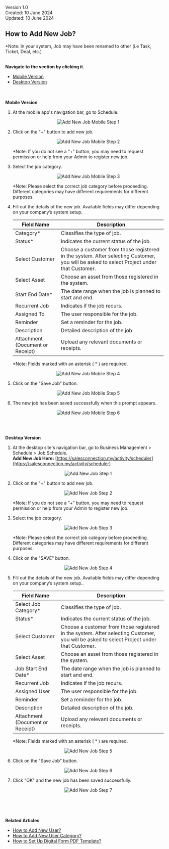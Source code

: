 Version 1.0<br>
Created: 10 June 2024<br>
Updated: 10 June 2024<br>
## How to Add New Job?

*Note: In your system, Job may have been renamed to other (i.e Task, Ticket, Deal, etc.)<br><br>

**Navigate to the section by clicking it.**<br>

- [Mobile Version](#section1)<br>
- [Desktop Version](#section2)
<br><br><br>

<a id="section1"></a>

**Mobile Version**

1. At the mobile app's navigation bar, go to Schedule.<br>
     
   <p align="center">
     <img src="img/Add_New_Job_Mobile_Step_1.png" alt="Add New Job Mobile Step 1">
   </p>

2. Click on the "+" button to add new job.<br>

   <p align="center">
     <img src="img/Add_New_Job_Mobile_Step_2.png" alt="Add New Job Mobile Step 2">
   </p>

   *Note: If you do not see a “+” button, you may need to request permission or help from your Admin to register new job.

3. Select the job category.<br>

   <p align="center">
     <img src="img/Add_New_Job_Mobile_Step_3.png" alt="Add New Job Mobile Step 3">
   </p>

   *Note: Please select the correct job category before proceeding. Different categories may have different requirements for different purposes.<br>
     
4. Fill out the details of the new job. Available fields may differ depending on your company’s system setup.<br>

   | Field Name| Description |
   |-------|---------|
   | Category* | Classifies the type of job. |
   | Status* | Indicates the current status of the job. |
   | Select Customer | Choose a customer from those registered in the system. After selecting Customer, you will be asked to select Project under that Customer. |
   | Select Asset | Choose an asset from those registered in the system. |
   | Start End Date* | The date range when the job is planned to start and end. |
   | Recurrent Job | Indicates if the job recurs. |
   | Assigned To | The user responsible for the job. |
   | Reminder | Set a reminder for the job. |
   | Description | Detailed description of the job. |
   | Attachment (Document or Receipt) | Upload any relevant documents or receipts. |
     
   *Note: Fields marked with an asterisk ( * ) are required.<br>

   <p align="center">
     <img src="img/Add_New_Job_Mobile_Step_4.png" alt="Add New Job Mobile Step 4">
   </p>
     
5. Click on the "Save Job" button.<br>
     
   <p align="center">
     <img src="img/Add_New_Job_Mobile_Step_5.png" alt="Add New Job Mobile Step 5">
   </p>

6. The new job has been saved successfully when this prompt appears.<br>

   <p align="center">
     <img src="img/Add_New_Job_Mobile_Step_6.png" alt="Add New Job Mobile Step 6">
   </p>
   <br><br>
   
<a id="section2"></a>

**Desktop Version**

1. At the desktop site's navigation bar, go to Business Management > Schedule > Job Schedule.<br>
   **Add New Job Here:** [https://salesconnection.my/activity/scheduler](https://salesconnection.my/activity/scheduler)<br>
     
   <p align="center">
     <img src="img/Add_New_Job_Step_1.png" alt="Add New Job Step 1">
   </p>

2. Click on the "+" button to add new job.<br>

   <p align="center">
     <img src="img/Add_New_Job_Step_2.png" alt="Add New Job Step 2">
   </p>

   *Note: If you do not see a “+” button, you may need to request permission or help from your Admin to register new job.

3. Select the job category.<br>

   <p align="center">
     <img src="img/Add_New_Job_Step_3.png" alt="Add New Job Step 3">
   </p>

   *Note: Please select the correct job category before proceeding. Different categories may have different requirements for different purposes.<br>
     
4. Click on the "SAVE" button.<br>

   <p align="center">
     <img src="img/Add_New_Job_Step_4.png" alt="Add New Job Step 4">
   </p>
     
5. Fill out the details of the new job. Available fields may differ depending on your company’s system setup..<br>

   | Field Name| Description |
   |-------|---------|
   | Select Job Category* | Classifies the type of job. |
   | Status* | Indicates the current status of the job. |
   | Select Customer | Choose a customer from those registered in the system. After selecting Customer, you will be asked to select Project under that Customer. |
   | Select Asset | Choose an asset from those registered in the system. |
   | Job Start End Date* | The date range when the job is planned to start and end. |
   | Recurrent Job | Indicates if the job recurs. |
   | Assigned User | The user responsible for the job. |
   | Reminder | Set a reminder for the job. |
   | Description | Detailed description of the job. |
   | Attachment (Document or Receipt) | Upload any relevant documents or receipts. |
     
   *Note: Fields marked with an asterisk ( * ) are required.<br>
     
   <p align="center">
     <img src="img/Add_New_Job_Step_5.png" alt="Add New Job Step 5">
   </p>

6. Click on the "Save Job" button.<br>

   <p align="center">
     <img src="img/Add_New_Job_Step_6.png" alt="Add New Job Step 6">
   </p>

7. Click "OK" and the new job has been saved successfully.<br>

   <p align="center">
     <img src="img/Add_New_Job_Step_7.png" alt="Add New Job Step 7">
   </p>
   <br><br><br>

**Related Articles**<br>
- [How to Add New User?](Add_New_User.md)
- [How to Add New User Category?](Add_New_User_Category.md)
- [How to Set Up Digital Form PDF Template?](Create_PDF.md)
